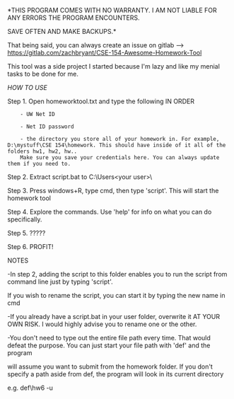 *THIS PROGRAM COMES WITH NO WARRANTY. I AM NOT LIABLE FOR ANY ERRORS THE PROGRAM ENCOUNTERS. 

SAVE OFTEN AND MAKE BACKUPS.*

That being said, you can always create an issue on gitlab --> https://gitlab.com/zachbryant/CSE-154-Awesome-Homework-Tool

This tool was a side project I started because I'm lazy and like my menial tasks to be done for me.

*HOW TO USE*

Step 1. Open homeworktool.txt and type the following IN ORDER

        - UW Net ID
        
        - Net ID password
        
        - the directory you store all of your homework in. For example, D:\mystuff\CSE 154\homework. This should have inside of it all of the folders hw1, hw2, hw..
        Make sure you save your credentials here. You can always update them if you need to.

Step 2. Extract script.bat to C:\Users\<your user>\

Step 3. Press windows+R, type cmd, then type 'script'. This will start the homework tool

Step 4. Explore the commands. Use 'help' for info on what you can do specifically.

Step 5. ?????

Step 6. PROFIT!

NOTES

-In step 2, adding the script to this folder enables you to run the script from command line just by typing 'script'. 

If you wish to rename the script, you can start it by typing the new name in cmd

-If you already have a script.bat in your user folder, overwrite it AT YOUR OWN RISK. I would highly advise you to rename one or the other.

-You don't need to type out the entire file path every time. That would defeat the purpose. You can just start your file path with 'def' and the program

will assume you want to submit from the homework folder. If you don't specify a path aside from def, the program will look in its current directory

e.g. def\hw6 -u